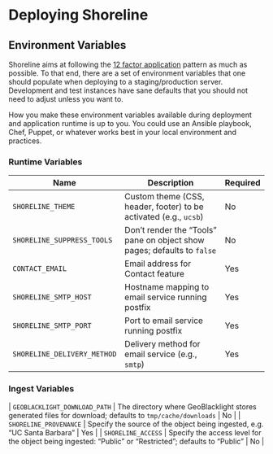 # Deploying Shoreline

## Environment Variables

Shoreline aims at following the [12 factor application][12-factor] pattern as
much as possible. To that end, there are a set of environment variables that one
should populate when deploying to a staging/production server. Development and
test instances have sane defaults that you should not need to adjust unless you
want to.

How you make these environment variables available during deployment and
application runtime is up to you. You could use an Ansible playbook, Chef,
Puppet, or whatever works best in your local environment and practices.

### Runtime Variables

| Name | Description | Required |
| ---- | ----------- | -------- |
| `SHORELINE_THEME` | Custom theme (CSS, header, footer) to be activated (e.g., `ucsb`) | No |
| `SHORELINE_SUPPRESS_TOOLS` | Don’t render the “Tools” pane on object show pages; defaults to `false` | No |
| `CONTACT_EMAIL` | Email address for Contact feature | Yes |
| `SHORELINE_SMTP_HOST` | Hostname mapping to email service running postfix | Yes |
| `SHORELINE_SMTP_PORT` | Port to email service running postfix | Yes |
| `SHORELINE_DELIVERY_METHOD` | Delivery method for email service (e.g., `smtp`) | Yes |

### Ingest Variables

| `GEOBLACKLIGHT_DOWNLOAD_PATH` | The directory where GeoBlacklight stores generated files for download; defaults to `tmp/cache/downloads` | No |
| `SHORELINE_PROVENANCE` | Specify the source of the object being ingested, e.g. “UC Santa Barbara” | Yes |
| `SHORELINE_ACCESS`     | Specify the access level for the object being ingested: “Public” or “Restricted”; defaults to “Public” | No |

[12-factor]: https://12factor.net/
